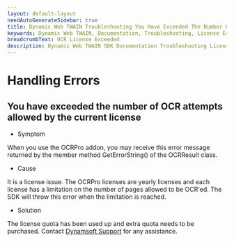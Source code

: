```yaml
---
layout: default-layout
needAutoGenerateSidebar: true
title: Dynamic Web TWAIN Troubleshooting You Have Exceeded The Number Of OCR Attempts Allowed By The Current License
keywords: Dynamic Web TWAIN, Documentation, Troubleshooting, License Errors, OCR License Exceeded
breadcrumbText: OCR License Exceeded
description: Dynamic Web TWAIN SDK Documentation Troubleshooting License Errors OCR License Exceeded Page
---
```


# Handling Errors

## You have exceeded the number of OCR attempts allowed by the current license

* Symptom

When you use the OCRPro addon, you may receive this error message returned by the member method GetErrorString() of the OCRResult class.

* Cause

It is a license issue. The OCRPro licenses are yearly licenses and each license has a limitation on the number of pages allowed to be OCR'ed. The SDK will throw this error when the limitation is reached.

* Solution

The license quota has been used up and extra quota needs to be purchased. Contact [Dynamsoft Support]({{site.about}}getsupport.html) for any assistance.